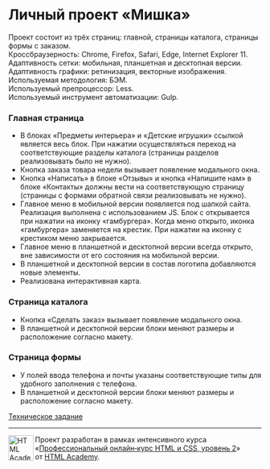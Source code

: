 # Личный проект «Мишка»

Проект состоит из трёх страниц: главной, страницы каталога, страницы формы с заказом.  
Кроссбраузерность: Chrome, Firefox, Safari, Edge, Internet Explorer 11.  
Адаптивность сетки: мобильная, планшетная и десктопная версии.  
Адаптивность графики: ретинизация, векторные изображения.  
Используемая методология: БЭМ.  
Используемый препроцессор: Less.  
Используемый инструмент автоматизации: Gulp.

### Главная страница

- В блоках «Предметы интерьера» и «Детские игрушки» ссылкой является весь блок. При нажатии осуществляться переход на соответствующие разделы каталога (страницы разделов реализовывать было не нужно).
- Кнопка заказа товара недели вызывает появление модального окна.
- Кнопка «Написать» в блоке «Отзывы» и кнопка «Напишите нам» в блоке «Контакты» должны вести на соответствующую страницу (страницы с формами обратной связи реализовывать не нужно).
- Главное меню в мобильной версии появляется под шапкой сайта. Реализация выполнена с использованием JS. Блок с открывается при нажатии на иконку «гамбургера». Когда меню открыто, иконка «гамбургера» заменяется на крестик. При нажатии на иконку с крестиком меню закрывается.
- Главное меню в планшетной и десктопной версии всегда открыто, вне зависимости от его состояния на мобильной версии.
- В планшетной и десктопной версии в состав логотипа добавляются новые элементы.
- Реализована интерактивная карта.

### Страница каталога

- Кнопка «Сделать заказ» вызывает появление модального окна.
- В планшетной и десктопной версии блоки меняют размеры и расположение согласно макету.

### Страница формы

- У полей ввода телефона и почты указаны соответствующие типы для удобного заполнения с телефона.
- В планшетной и десктопной версии блоки меняют размеры и расположение согласно макету.

[Техническое задание](https://up.htmlacademy.ru/adaptive/16/project/mishka)

---
<a href="https://htmlacademy.ru"><img align="left" width="50" height="50" alt="HTML Academy" src="https://up.htmlacademy.ru/static/img/intensive/htmlcss/logo-for-github.svg"></a>

Проект разработан в рамках интенсивного курса «[Профессиональный онлайн‑курс HTML и CSS, уровень 2](https://htmlacademy.ru/intensive/adaptive)» от [HTML Academy](https://htmlacademy.ru).
